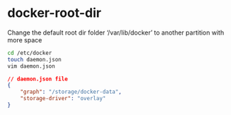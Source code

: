 # docker-root-dir
Change the default root dir folder ‘/var/lib/docker’ to another partition with more space

```sh
cd /etc/docker 
touch daemon.json
vim daemon.json
```

```json
// daemon.json file
{
    "graph": "/storage/docker-data",
    "storage-driver": "overlay"
}

```

